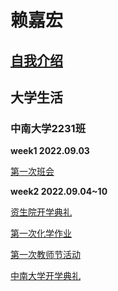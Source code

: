 # 赖嘉宏

## [自我介绍](mi/)

## 大学生活

### 中南大学2231班

**week1 2022.09.03**

[第一次班会](bh1/)

**week2 2022.09.04~10**

[资生院开学典礼](kd/)

[第一次化学作业](chw1/)

[第一次教师节活动](tda/)

[中南大学开学典礼](ckd/)

